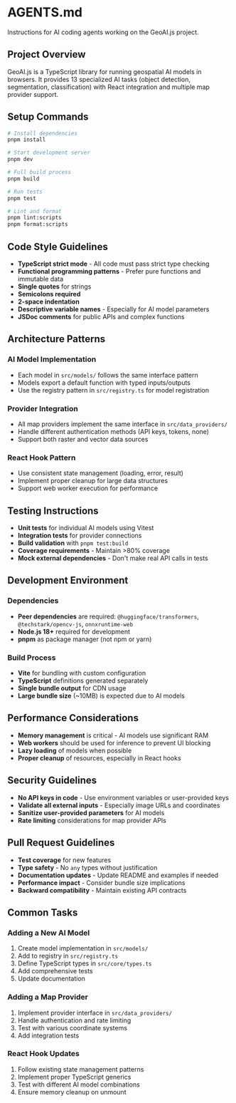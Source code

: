 # AGENTS.md

Instructions for AI coding agents working on the GeoAI.js project.

## Project Overview

GeoAI.js is a TypeScript library for running geospatial AI models in browsers. It provides 13 specialized AI tasks (object detection, segmentation, classification) with React integration and multiple map provider support.

## Setup Commands

```bash
# Install dependencies
pnpm install

# Start development server
pnpm dev

# Full build process
pnpm build

# Run tests
pnpm test

# Lint and format
pnpm lint:scripts
pnpm format:scripts
```

## Code Style Guidelines

- **TypeScript strict mode** - All code must pass strict type checking
- **Functional programming patterns** - Prefer pure functions and immutable data
- **Single quotes** for strings
- **Semicolons required**
- **2-space indentation**
- **Descriptive variable names** - Especially for AI model parameters
- **JSDoc comments** for public APIs and complex functions

## Architecture Patterns

### AI Model Implementation
- Each model in `src/models/` follows the same interface pattern
- Models export a default function with typed inputs/outputs
- Use the registry pattern in `src/registry.ts` for model registration

### Provider Integration
- All map providers implement the same interface in `src/data_providers/`
- Handle different authentication methods (API keys, tokens, none)
- Support both raster and vector data sources

### React Hook Pattern
- Use consistent state management (loading, error, result)
- Implement proper cleanup for large data structures
- Support web worker execution for performance

## Testing Instructions

- **Unit tests** for individual AI models using Vitest
- **Integration tests** for provider connections
- **Build validation** with `pnpm test:build`
- **Coverage requirements** - Maintain >80% coverage
- **Mock external dependencies** - Don't make real API calls in tests

## Development Environment

### Dependencies
- **Peer dependencies** are required: `@huggingface/transformers`, `@techstark/opencv-js`, `onnxruntime-web`
- **Node.js 18+** required for development
- **pnpm** as package manager (not npm or yarn)

### Build Process
- **Vite** for bundling with custom configuration
- **TypeScript** definitions generated separately
- **Single bundle output** for CDN usage
- **Large bundle size** (~10MB) is expected due to AI models

## Performance Considerations

- **Memory management** is critical - AI models use significant RAM
- **Web workers** should be used for inference to prevent UI blocking  
- **Lazy loading** of models when possible
- **Proper cleanup** of resources, especially in React hooks

## Security Guidelines

- **No API keys in code** - Use environment variables or user-provided keys
- **Validate all external inputs** - Especially image URLs and coordinates
- **Sanitize user-provided parameters** for AI models
- **Rate limiting** considerations for map provider APIs

## Pull Request Guidelines

- **Test coverage** for new features
- **Type safety** - No `any` types without justification
- **Documentation updates** - Update README and examples if needed
- **Performance impact** - Consider bundle size implications
- **Backward compatibility** - Maintain existing API contracts

## Common Tasks

### Adding a New AI Model
1. Create model implementation in `src/models/`
2. Add to registry in `src/registry.ts`
3. Define TypeScript types in `src/core/types.ts`
4. Add comprehensive tests
5. Update documentation

### Adding a Map Provider
1. Implement provider interface in `src/data_providers/`
2. Handle authentication and rate limiting
3. Test with various coordinate systems
4. Add integration tests

### React Hook Updates
1. Follow existing state management patterns
2. Implement proper TypeScript generics
3. Test with different AI model combinations
4. Ensure memory cleanup on unmount